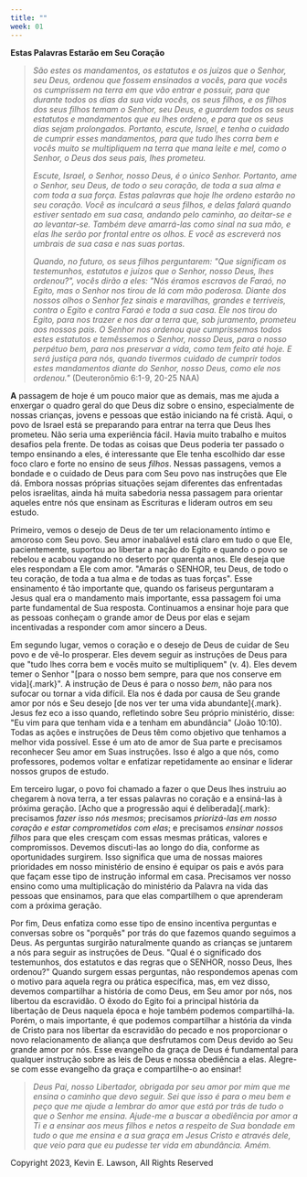 ```yaml
---
title: ""
week: 01
---
```


**Estas Palavras Estarão em Seu Coração**

> *São estes os mandamentos, os estatutos e os juízos que o Senhor, seu
> Deus, ordenou que fossem ensinados a vocês, para que vocês os
> cumprissem na terra em que vão entrar e possuir, para que durante
> todos os dias da sua vida vocês, os seus filhos, e os filhos dos seus
> filhos temam o Senhor, seu Deus, e guardem todos os seus estatutos e
> mandamentos que eu lhes ordeno, e para que os seus dias sejam
> prolongados. Portanto, escute, Israel, e tenha o cuidado de cumprir
> esses mandamentos, para que tudo lhes corra bem e vocês muito se
> multipliquem na terra que mana leite e mel, como o Senhor, o Deus dos
> seus pais, lhes prometeu.*
>
> *Escute, Israel, o Senhor, nosso Deus, é o único Senhor. Portanto, ame
> o Senhor, seu Deus, de todo o seu coração, de toda a sua alma e com
> toda a sua força. Estas palavras que hoje lhe ordeno estarão no seu
> coração. Você as inculcará a seus filhos, e delas falará quando
> estiver sentado em sua casa, andando pelo caminho, ao deitar-se e ao
> levantar-se. Também deve amarrá-las como sinal na sua mão, e elas lhe
> serão por frontal entre os olhos. E você as escreverá nos umbrais de
> sua casa e nas suas portas.*
>
> *Quando, no futuro, os seus filhos perguntarem: "Que significam os
> testemunhos, estatutos e juízos que o Senhor, nosso Deus, lhes
> ordenou?", vocês dirão a eles: "Nós éramos escravos de Faraó, no
> Egito, mas o Senhor nos tirou de lá com mão poderosa. Diante dos
> nossos olhos o Senhor fez sinais e maravilhas, grandes e terríveis,
> contra o Egito e contra Faraó e toda a sua casa. Ele nos tirou do
> Egito, para nos trazer e nos dar a terra que, sob juramento, prometeu
> aos nossos pais. O Senhor nos ordenou que cumpríssemos todos estes
> estatutos e temêssemos o Senhor, nosso Deus, para o nosso perpétuo
> bem, para nos preservar a vida, como tem feito até hoje. E será
> justiça para nós, quando tivermos cuidado de cumprir todos estes
> mandamentos diante do Senhor, nosso Deus, como ele nos ordenou."*
> (Deuteronômio 6:1-9, 20-25 NAA)

**A** passagem de hoje é um pouco maior que as demais, mas me ajuda a
enxergar o quadro geral do que Deus diz sobre o ensino, especialmente de
nossas crianças, jovens e pessoas que estão iniciando na fé cristã.
Aqui, o povo de Israel está se preparando para entrar na terra que Deus
lhes prometeu. Não seria uma experiência fácil. Havia muito trabalho e
muitos desafios pela frente. De todas as coisas que Deus poderia ter
passado o tempo ensinando a eles, é interessante que Ele tenha escolhido
dar esse foco claro e forte no ensino de seus *filhos*. Nessas
passagens, vemos a bondade e o cuidado de Deus para com Seu povo nas
instruções que Ele dá. Embora nossas próprias situações sejam diferentes
das enfrentadas pelos israelitas, ainda há muita sabedoria nessa
passagem para orientar aqueles entre nós que ensinam as Escrituras e
lideram outros em seu estudo.

Primeiro, vemos o desejo de Deus de ter um relacionamento íntimo e
amoroso com Seu povo. Seu amor inabalável está claro em tudo o que Ele,
pacientemente, suportou ao libertar a nação do Egito e quando o povo se
rebelou e acabou vagando no deserto por quarenta anos. Ele deseja que
eles respondam a Ele com amor. "Amarás o SENHOR, teu Deus, de todo o teu
coração, de toda a tua alma e de todas as tuas forças". Esse ensinamento
é tão importante que, quando os fariseus perguntaram a Jesus qual era o
mandamento mais importante, essa passagem foi uma parte fundamental de
Sua resposta. Continuamos a ensinar hoje para que as pessoas conheçam o
grande amor de Deus por elas e sejam incentivadas a responder com amor
sincero a Deus.

Em segundo lugar, vemos o coração e o desejo de Deus de cuidar de Seu
povo e de vê-lo prosperar. Eles devem seguir as instruções de Deus para
que "tudo lhes corra bem e vocês muito se multipliquem" (v. 4). Eles
devem temer o Senhor "[para o nosso bem sempre, para que nos conserve em
vida]{.mark}". A instrução de Deus é para o nosso *bem*, não para nos
sufocar ou tornar a vida difícil. Ela nos é dada por causa de Seu grande
amor por nós e Seu desejo [de nos ver ter uma vida abundante]{.mark}.
Jesus fez eco a isso quando, refletindo sobre Seu próprio ministério,
disse: "Eu vim para que tenham vida e a tenham em abundância" (João
10:10). Todas as ações e instruções de Deus têm como objetivo que
tenhamos a melhor vida possível. Esse é um ato de amor de Sua parte e
precisamos reconhecer Seu amor em Suas instruções. Isso é algo a que
nós, como professores, podemos voltar e enfatizar repetidamente ao
ensinar e liderar nossos grupos de estudo.

Em terceiro lugar, o povo foi chamado a fazer o que Deus lhes instruiu
ao chegarem à nova terra, a ter essas palavras no coração e a ensiná-las
à próxima geração. [Acho que a progressão aqui é deliberada]{.mark}:
precisamos *fazer isso nós mesmos*; precisamos *priorizá-las em nosso
coração e estar comprometidos com elas*; e precisamos *ensinar nossos
filhos* para que eles cresçam com essas mesmas práticas, valores e
compromissos. Devemos discuti-las ao longo do dia, conforme as
oportunidades surgirem. Isso significa que uma de nossas maiores
prioridades em nosso ministério de ensino é equipar os pais e avós para
que façam esse tipo de instrução informal em casa. Precisamos ver nosso
ensino como uma multiplicação do ministério da Palavra na vida das
pessoas que ensinamos, para que elas compartilhem o que aprenderam com a
próxima geração.

Por fim, Deus enfatiza como esse tipo de ensino incentiva perguntas e
conversas sobre os "porquês" por trás do que fazemos quando seguimos a
Deus. As perguntas surgirão naturalmente quando as crianças se juntarem
a nós para seguir as instruções de Deus. "Qual é o significado dos
testemunhos, dos estatutos e das regras que o SENHOR, nosso Deus, lhes
ordenou?" Quando surgem essas perguntas, não respondemos apenas com o
motivo para aquela regra ou prática específica, mas, em vez disso,
devemos compartilhar a história de como Deus, em Seu amor por nós, nos
libertou da escravidão. O êxodo do Egito foi a principal história da
libertação de Deus naquela época e hoje também podemos compartilhá-la.
Porém, o mais importante, é que podemos compartilhar a história da vinda
de Cristo para nos libertar da escravidão do pecado e nos proporcionar o
novo relacionamento de aliança que desfrutamos com Deus devido ao Seu
grande amor por nós. Esse evangelho da graça de Deus é fundamental para
qualquer instrução sobre as leis de Deus e nossa obediência a elas.
Alegre-se com esse evangelho da graça e compartilhe-o ao ensinar!

> *Deus Pai, nosso Libertador, obrigada por seu amor por mim que me
> ensina o caminho que devo seguir. Sei que isso é para o meu bem e peço
> que me ajude a lembrar do amor que está por trás de tudo o que o
> Senhor me ensina. Ajude-me a buscar a obediência por amor a Ti e a
> ensinar aos meus filhos e netos a respeito de Sua bondade em tudo o
> que me ensina e a sua graça em Jesus Cristo e através dele, que veio
> para que eu pudesse ter vida em abundância. Amém.*

Copyright 2023, Kevin E. Lawson, All Rights Reserved
